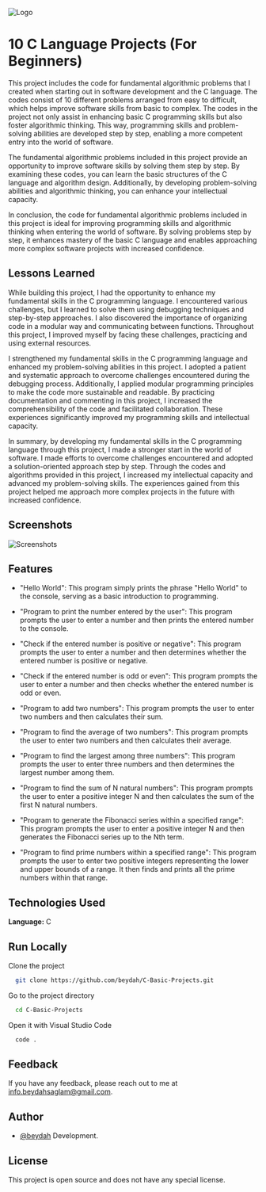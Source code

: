 
![Logo](https://raw.githubusercontent.com/beydah/images/main/images/BeydahGithubProjectBanner1.gif)

    
# 10 C Language Projects (For Beginners)


This project includes the code for fundamental algorithmic problems that I created when starting out in software development and the C language. The codes consist of 10 different problems arranged from easy to difficult, which helps improve software skills from basic to complex. The codes in the project not only assist in enhancing basic C programming skills but also foster algorithmic thinking. This way, programming skills and problem-solving abilities are developed step by step, enabling a more competent entry into the world of software.

The fundamental algorithmic problems included in this project provide an opportunity to improve software skills by solving them step by step. By examining these codes, you can learn the basic structures of the C language and algorithm design. Additionally, by developing problem-solving abilities and algorithmic thinking, you can enhance your intellectual capacity.

In conclusion, the code for fundamental algorithmic problems included in this project is ideal for improving programming skills and algorithmic thinking when entering the world of software. By solving problems step by step, it enhances mastery of the basic C language and enables approaching more complex software projects with increased confidence.

## Lessons Learned

While building this project, I had the opportunity to enhance my fundamental skills in the C programming language. I encountered various challenges, but I learned to solve them using debugging techniques and step-by-step approaches. I also discovered the importance of organizing code in a modular way and communicating between functions. Throughout this project, I improved myself by facing these challenges, practicing and using external resources.

I strengthened my fundamental skills in the C programming language and enhanced my problem-solving abilities in this project. I adopted a patient and systematic approach to overcome challenges encountered during the debugging process. Additionally, I applied modular programming principles to make the code more sustainable and readable. By practicing documentation and commenting in this project, I increased the comprehensibility of the code and facilitated collaboration. These experiences significantly improved my programming skills and intellectual capacity.

In summary, by developing my fundamental skills in the C programming language through this project, I made a stronger start in the world of software. I made efforts to overcome challenges encountered and adopted a solution-oriented approach step by step. Through the codes and algorithms provided in this project, I increased my intellectual capacity and advanced my problem-solving skills. The experiences gained from this project helped me approach more complex projects in the future with increased confidence.

  
## Screenshots

![Screenshots](https://raw.githubusercontent.com/beydah/images/main/images/BeydahGithubProjectScreen1.gif)

  
## Features

- "Hello World": This program simply prints the phrase "Hello World" to the console, serving as a basic introduction to programming.

- "Program to print the number entered by the user": This program prompts the user to enter a number and then prints the entered number to the console.

- "Check if the entered number is positive or negative": This program prompts the user to enter a number and then determines whether the entered number is positive or negative.

- "Check if the entered number is odd or even": This program prompts the user to enter a number and then checks whether the entered number is odd or even.

- "Program to add two numbers": This program prompts the user to enter two numbers and then calculates their sum.

- "Program to find the average of two numbers": This program prompts the user to enter two numbers and then calculates their average.

- "Program to find the largest among three numbers": This program prompts the user to enter three numbers and then determines the largest number among them.

- "Program to find the sum of N natural numbers": This program prompts the user to enter a positive integer N and then calculates the sum of the first N natural numbers.

- "Program to generate the Fibonacci series within a specified range": This program prompts the user to enter a positive integer N and then generates the Fibonacci series up to the Nth term.

- "Program to find prime numbers within a specified range": This program prompts the user to enter two positive integers representing the lower and upper bounds of a range. It then finds and prints all the prime numbers within that range.

  
## Technologies Used

**Language:** C

  
## Run Locally

Clone the project

```bash
  git clone https://github.com/beydah/C-Basic-Projects.git
```

Go to the project directory

```bash
  cd C-Basic-Projects
```

Open it with Visual Studio Code

```bash
  code .
```
  
## Feedback

If you have any feedback, please reach out to me at info.beydahsaglam@gmail.com.

  
## Author

- [@beydah](https://github.com/beydah) Development.

  
## License

This project is open source and does not have any special license.
